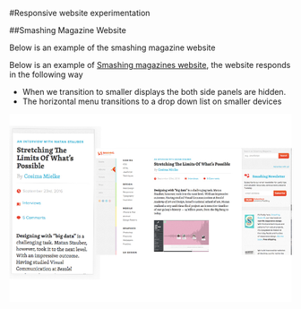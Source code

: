 #Responsive website experimentation


##Smashing Magazine Website

Below is an example of the smashing magazine website 

Below is an example of [Smashing magazines website](https://www.smashingmagazine.com/), the website responds in the following way 

- When we transition to smaller displays the both side panels are hidden. 
- The horizontal menu transitions to a drop down list on smaller devices 

![smashing magazine image](smashing_mag_comparision.jpg)

